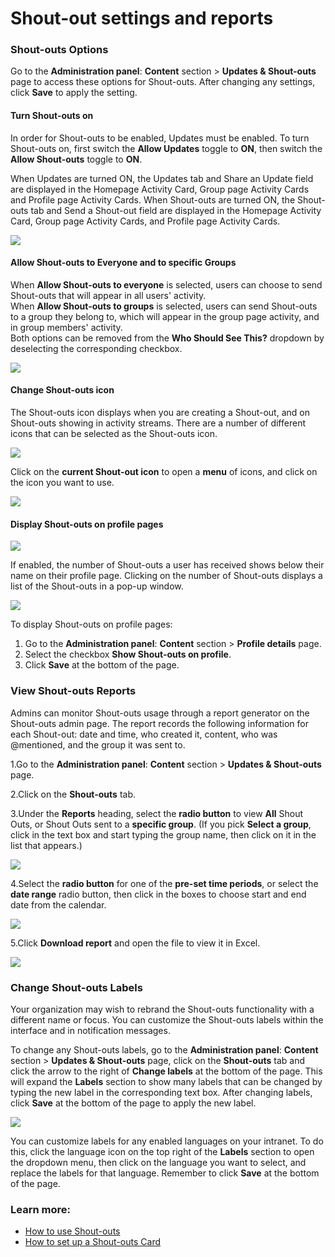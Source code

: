 # Shout-out settings and reports

### Shout-outs Options

Go to the **Administration panel**: **Content** section &gt; **Updates & Shout-outs** page to access these options for Shout-outs. After changing any settings, click **Save** to apply the setting.

#### **Turn Shout-outs on**

In order for Shout-outs to be enabled, Updates must be enabled. To turn Shout-outs on, first switch the **Allow Updates** toggle to **ON**, then switch the **Allow Shout-outs** toggle to **ON**.  
  
When Updates are turned ON, the Updates tab and Share an Update field are displayed in the Homepage Activity Card, Group page Activity Cards and Profile page Activity Cards. When Shout-outs are turned ON, the Shout-outs tab and Send a Shout-out field are displayed in the Homepage Activity Card, Group page Activity Cards, and Profile page Activity Cards.

![](../../.gitbook/assets/1%20%2817%29.png)

#### **Allow Shout-outs to Everyone and to specific Groups**

When **Allow Shout-outs to everyone** is selected, users can choose to send Shout-outs that will appear in all users' activity.  
When **Allow Shout-outs to groups** is selected, users can send Shout-outs to a group they belong to, which will appear in the group page activity, and in group members' activity.   
Both options can be removed from the **Who Should See This?** dropdown by deselecting the corresponding checkbox.

![](../../.gitbook/assets/2%20%284%29.jpg)

#### **Change Shout-outs icon**

The Shout-outs icon displays when you are creating a Shout-out, and on Shout-outs showing in activity streams. There are a number of different icons that can be selected as the Shout-outs icon.

![](../../.gitbook/assets/3%20%2817%29.jpg)

Click on the **current Shout-out icon** to open a **menu** of icons, and click on the icon you want to use.

![](../../.gitbook/assets/4%20%2839%29.png)

#### Display Shout-outs on profile pages

![](../../.gitbook/assets/5%20%286%29.png)

If enabled, the number of Shout-outs a user has received shows below their name on their profile page. Clicking on the number of Shout-outs displays a list of the Shout-outs in a pop-up window.

![](../../.gitbook/assets/6%20%2824%29.png)

  
To display Shout-outs on profile pages:

1. Go to the **Administration panel**: **Content** section &gt; **Profile details** page.
2. Select the checkbox **Show Shout-outs on profile**.
3. Click **Save** at the bottom of the page.

### View Shout-outs Reports

Admins can monitor Shout-outs usage through a report generator on the Shout-outs admin page. The report records the following information for each Shout-out: date and time, who created it, content, who was @mentioned, and the group it was sent to.

1.Go to the **Administration panel**: **Content** section &gt; **Updates & Shout-outs** page.

2.Click on the **Shout-outs** tab.

3.Under the **Reports** heading, select the **radio button** to view **All** Shout Outs, or Shout Outs sent to a **specific group**. \(If you pick **Select a group**, click in the text box and start typing the group name, then click on it in the list that appears.\)

![](../../.gitbook/assets/7%20%288%29.jpg)

4.Select the **radio button** for one of the **pre-set time periods**, or select the **date range** radio button, then click in the boxes to choose start and end date from the calendar.

![](../../.gitbook/assets/8%20%2812%29.png)

5.Click **Download report** and open the file to view it in Excel.

![](../../.gitbook/assets/5%20%286%29.jpg)

### Change Shout-outs Labels

Your organization may wish to rebrand the Shout-outs functionality with a different name or focus. You can customize the Shout-outs labels within the interface and in notification messages.  
  
To change any Shout-outs labels, go to the **Administration panel**: **Content** section &gt; **Updates & Shout-outs** page, click on the **Shout-outs** tab and click the arrow to the right of **Change labels** at the bottom of the page. This will expand the **Labels** section to show many labels that can be changed by typing the new label in the corresponding text box. After changing labels, click **Save** at the bottom of the page to apply the new label.

![](../../.gitbook/assets/aaa.jpg)

You can customize labels for any enabled languages on your intranet. To do this, click the language icon on the top right of the **Labels** section to open the dropdown menu, then click on the language you want to select, and replace the labels for that language. Remember to click **Save** at the bottom of the page.

### Learn more:

* [How to use Shout-outs](../../using-thoughtfarmer/basic-features/shout-outs.md)
* [How to set up a Shout-outs Card](../../using-thoughtfarmer/add-pages-and-sections/set-up-cards/shout-outs-card.md)

